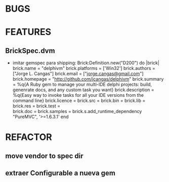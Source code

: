 # BUGS

# FEATURES

## BrickSpec.dvm
-   imitar gemspec para shipping:
        Brick:Definition.new("D200") do |brick|
            brick.name        = "delphivm"
            brick.platforms   = ['Win32']
            brick.authors     = ["Jorge L. Cangas"]
            brick.email       = ["jorge.cangas@gmail.com"]
            brick.homepage    = "http://github.com/jcangas/delphivm"
            brick.summary     = %q{A Ruby gem to manage your multi-IDE delphi projects: build, genenrate docs, and any custom task you want}
            brick.description = %q{Easy way to invoke tasks for all your IDE versions from the command line}
            brick.licence   =
            brick.src   =
            brick.bin   =
            brick.lib   =
            brick.res   =
            brick.test  =  
            brick.doc   =
            brick.samples     =
            brick.s.add_runtime_dependency "PureMVC", '>=1.6.3.1'
        end

# REFACTOR

## move vendor to spec dir
## extraer Configurable a nueva gem
